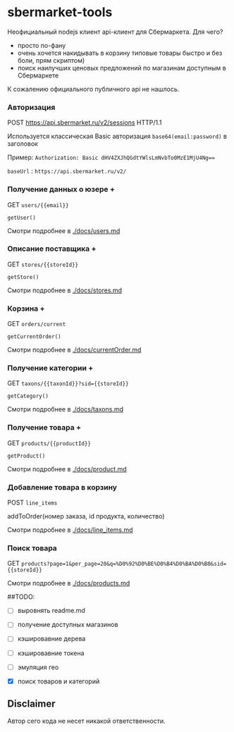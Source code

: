 # sbermarket-tools
Неофициальный nodejs клиент api-клиент для Сбермаркета. Для чего?
- просто по-фану
- очень хочется  накидывать в корзину типовые товары быстро и без боли, прям скриптом)
- поиск наилучших ценовых предложений по магазинам доступным в Сбермаркете

К сожалению официального публичного api не нашлось.


### Авторизация

POST https://api.sbermarket.ru/v2/sessions HTTP/1.1

Используется классическая Basic авторизация `base64(email:password)` в заголовок

Пример: `Authorization: Basic dHV4ZXJhQGdtYWlsLmNvbTo0MzE1MjU4Ng==`

`baseUrl` : `https://api.sbermarket.ru/v2/`

### Получение данных о юзере +
GET `users/{{email}}`

`getUser()`

Смотри подробнее в [./docs/users.md](./docs/users.md)

### Описание поставщика +
GET `stores/{{storeId}}`

`getStore()`


Смотри подробнее в [./docs/stores.md](./docs/stores.md)


### Корзина +
GET `orders/current`

`getCurrentOrder()`

Смотри подробнее в [./docs/currentOrder.md](./docs/currentOrder.md)


### Получение категории +
GET `taxons/{{taxonId}}?sid={{storeId}}`

`getCategory()`

Смотри подробнее в [./docs/taxons.md](./docs/taxons.md)


### Получение товара +
GET `products/{{productId}}`

`getProduct()`

Смотри подробнее в [./docs/product.md](./docs/product.md)


### Добавление товара в корзину
POST `line_items`

addToOrder(номер заказа, id продукта, количество)

Смотри подробнее в [./docs/line_items.md](./docs/line_items.md)


### Поиск товара
GET `products?page=1&per_page=20&q=%D0%92%D0%BE%D0%B4%D0%BA%D0%B0&sid={{storeId}}`

Смотри подробнее в [./docs/products.md](./docs/products.md)


##TODO:
- [ ] выровнять readme.md
- [ ] получение доступных магазинов
- [ ] кэшировавние дерева
- [ ] кэшировавние токена
- [ ] эмуляция гео
- [x] поиск товаров и категорий


## Disclaimer
Автор сего кода не несет никакой ответственности.
